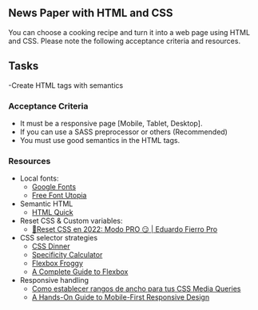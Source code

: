 ## News Paper with HTML and CSS

You can choose a cooking recipe and turn it into a web page using HTML and CSS. Please note the following acceptance criteria and resources.

## Tasks

-Create HTML tags with semantics

### Acceptance Criteria

- It must be a responsive page [Mobile, Tablet, Desktop].
- If you can use a SASS preprocessor or others (Recommended)
- You must use good semantics in the HTML tags.

### Resources

- Local fonts:
  - [Google Fonts](https://fonts.google.com/)
  - [Free Font Utopia](https://www.fontsquirrel.com/)
- Semantic HTML
  - [HTML Quick](https://www.htmlquick.com/es/reference/tags.html)
- Reset CSS & Custom variables:
  - [🚀Reset CSS en 2022: Modo PRO 😏 | Eduardo Fierro Pro](https://www.youtube.com/watch?v=Foieq2jTajE)
- CSS selector strategies
  - [CSS Dinner](https://flukeout.github.io/)
  - [Specificity Calculator](https://specificity.keegan.st/)
  - [Flexbox Froggy](https://flexboxfroggy.com/#es)
  - [A Complete Guide to Flexbox](https://css-tricks.com/snippets/css/a-guide-to-flexbox/)
- Responsive handling
  - [Como establecer rangos de ancho para tus CSS Media Queries](https://www.freecodecamp.org/espanol/news/como-establecer-rango-de-ancho-para-tus-css-media-queries/)
  - [A Hands-On Guide to Mobile-First Responsive Design](https://www.uxpin.com/studio/blog/a-hands-on-guide-to-mobile-first-design/)
